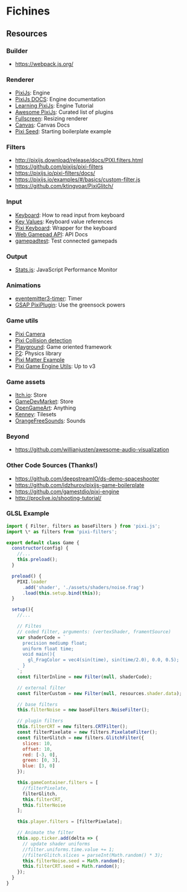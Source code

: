 # Fichines

## Resources

### Builder

- https://webpack.js.org/

### Renderer

- [PixiJs](http://www.pixijs.com/): Engine
- [PixiJs DOCS](http://pixijs.download/release/docs/index.html): Engine documentation
- [Learning PixiJs](https://github.com/kittykatattack/learningPixi): Engine Tutorial
- [Awesome PixiJs](https://github.com/cursedcoder/awesome-pixijs): Curated list of plugins
- [Fullscreen](https://github.com/pixijs/pixi.js/wiki/v4-Tips%2C-Tricks%2C-and-Pitfalls#resizing-renderer): Resizing renderer
- [Canvas](https://www.html5canvastutorials.com/): Canvas Docs
- [Pixi Seed](https://github.com/edwinwebb/pixi-seed/): Starting boilerplate example

### Filters

- http://pixijs.download/release/docs/PIXI.filters.html
- https://github.com/pixijs/pixi-filters
- https://pixijs.io/pixi-filters/docs/
- https://pixijs.io/examples/#/basics/custom-filter.js
- https://github.com/ktingvoar/PixiGlitch/

### Input

- [Keyboard](https://github.com/kittykatattack/learningPixi#keyboard): How to read input from keyboard
- [Key Values](https://developer.mozilla.org/en-US/docs/Web/API/KeyboardEvent/key/Key_Values): Keyboard value references
- [Pixi Keyboard](https://github.com/Nazariglez/pixi-keyboard): Wrapper for the keyboard
- [Web Gamepad API](https://developer.mozilla.org/en-US/docs/Web/API/Gamepad): API Docs
- [gamepadtest](http://luser.github.io/gamepadtest/): Test connected gamepads

### Output

- [Stats.js](https://github.com/mrdoob/stats.js/): JavaScript Performance Monitor

### Animations

- [eventemitter3-timer](https://soimy.github.io/eventemitter3-timer/): Timer
- [GSAP PixiPlugin](https://greensock.com/docs/Plugins/PixiPlugin): Use the greensock powers

### Game utils

- [Pixi Camera](https://github.com/davidfig/pixi-viewport)
- [Pixi Collision detection](https://davidfig.github.io/intersects/)
- [Playground](http://playgroundjs.com/): Game oriented framework
- [P2](https://github.com/schteppe/p2.js/): Physics library
- [Pixi Matter Example](https://codepen.io/colormono/pen/wQWjEv)
- [Pixi Game Engine Utils](https://github.com/kittykatattack/hexi#setupfunction): Up to v3

### Game assets

- [Itch.io](https://itch.io/): Store
- [GameDevMarket](https://www.gamedevmarket.net): Store
- [OpenGameArt](http://opengameart.org): Anything
- [Kenney](https://www.kenney.nl/assets): Tilesets
- [OrangeFreeSounds](http://www.orangefreesounds.com/): Sounds

### Beyond

- https://github.com/willianjusten/awesome-audio-visualization

### Other Code Sources (Thanks!)

- https://github.com/deepstreamIO/ds-demo-spaceshooter
- https://github.com/idzhurov/pixijs-game-boilerplate
- https://github.com/gamestdio/pixi-engine
- http://proclive.io/shooting-tutorial/

### GLSL Example

```js
import { Filter, filters as baseFilters } from 'pixi.js';
import \* as filters from 'pixi-filters';

export default class Game {
  constructor(config) {
    //...
    this.preload();
  }

  preload() {
    PIXI.loader
      .add('shader', './assets/shaders/noise.frag')
      .load(this.setup.bind(this));
  }

  setup(){
    //...

    // Filtes
    // coded filter, arguments: (vertexShader, framentSource)
    var shaderCode = `
      precision mediump float;
      uniform float time;
      void main(){
        gl_FragColor = vec4(sin(time), sin(time/2.0), 0.0, 0.5);
      }
    `;
    const filterInline = new Filter(null, shaderCode);

    // external filter
    const filterCustom = new Filter(null, resources.shader.data);

    // base filters
    this.filterNoise = new baseFilters.NoiseFilter();

    // plugin filters
    this.filterCRT = new filters.CRTFilter();
    const filterPixelate = new filters.PixelateFilter();
    const filterGlitch = new filters.GlitchFilter({
      slices: 10,
      offset: 10,
      red: [-3, 0],
      green: [0, 3],
      blue: [3, 0]
    });

    this.gameContainer.filters = [
      //filterPixelate,
      filterGlitch,
      this.filterCRT,
      this.filterNoise
    ];

    this.player.filters = [filterPixelate];

    // Animate the filter
    this.app.ticker.add(delta => {
      // update shader uniforms
      //filter.uniforms.time.value += 1;
      //filterGlitch.slices = parseInt(Math.random() * 3);
      this.filterNoise.seed = Math.random();
      this.filterCRT.seed = Math.random();
    });
  }
}

```
